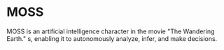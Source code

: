 # MOSS
MOSS is an artificial intelligence character in the movie "The Wandering Earth." s, enabling it to autonomously analyze, infer, and make decisions.
